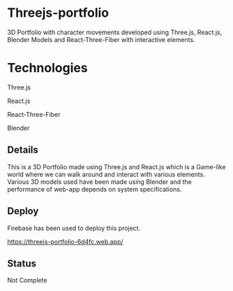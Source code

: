 # Threejs-portfolio

3D Portfolio with character movements developed using Three.js, React.js, Blender Models and React-Three-Fiber with interactive elements.

# Technologies

Three.js

React.js

React-Three-Fiber

Blender

## Details

This is a 3D Portfolio made using Three.js and React.js which is a Game-like world where we can walk around and interact with various elements. Various 3D models used have been made using Blender and the performance of web-app depends on system specifications.

## Deploy

Firebase has been used to deploy this project.

https://threejs-portfolio-6d4fc.web.app/

## Status

Not Complete
